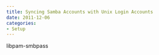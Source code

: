 ```yaml
---
title: Syncing Samba Accounts with Unix Login Accounts
date: 2011-12-06
categories:
- Setup
---
```


libpam-smbpass
